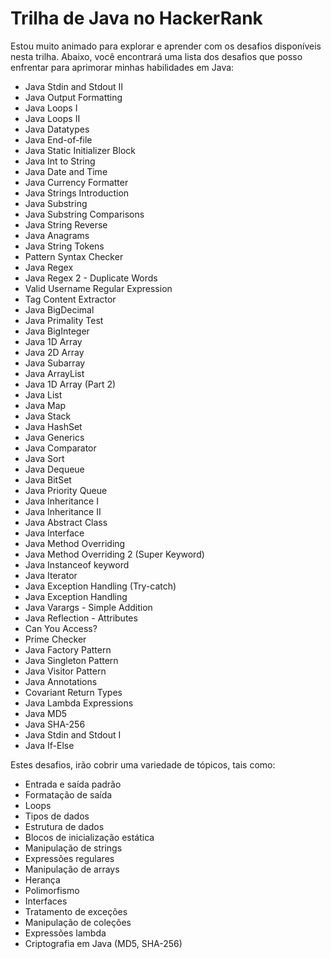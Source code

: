 <h1>Trilha de Java no HackerRank</h1>
<p>Estou muito animado para explorar e aprender com os desafios disponíveis nesta trilha. Abaixo, você encontrará uma lista dos desafios que posso enfrentar para aprimorar minhas habilidades em Java:</p>
<ul>
    <li>Java Stdin and Stdout II</li>
    <li>Java Output Formatting</li>
    <li>Java Loops I</li>
    <li>Java Loops II</li>
    <li>Java Datatypes</li>
    <li>Java End-of-file</li>
    <li>Java Static Initializer Block</li>
    <li>Java Int to String</li>
    <li>Java Date and Time</li>
    <li>Java Currency Formatter</li>
    <li>Java Strings Introduction</li>
    <li>Java Substring</li>
    <li>Java Substring Comparisons</li>
    <li>Java String Reverse</li>
    <li>Java Anagrams</li>
    <li>Java String Tokens</li>
    <li>Pattern Syntax Checker</li>
    <li>Java Regex</li>
    <li>Java Regex 2 - Duplicate Words</li>
    <li>Valid Username Regular Expression</li>
    <li>Tag Content Extractor</li>
    <li>Java BigDecimal</li>
    <li>Java Primality Test</li>
    <li>Java BigInteger</li>
    <li>Java 1D Array</li>
    <li>Java 2D Array</li>
    <li>Java Subarray</li>
    <li>Java ArrayList</li>
    <li>Java 1D Array (Part 2)</li>
    <li>Java List</li>
    <li>Java Map</li>
    <li>Java Stack</li>
    <li>Java HashSet</li>
    <li>Java Generics</li>
    <li>Java Comparator</li>
    <li>Java Sort</li>
    <li>Java Dequeue</li>
    <li>Java BitSet</li>
    <li>Java Priority Queue</li>
    <li>Java Inheritance I</li>
    <li>Java Inheritance II</li>
    <li>Java Abstract Class</li>
    <li>Java Interface</li>
    <li>Java Method Overriding</li>
    <li>Java Method Overriding 2 (Super Keyword)</li>
    <li>Java Instanceof keyword</li>
    <li>Java Iterator</li>
    <li>Java Exception Handling (Try-catch)</li>
    <li>Java Exception Handling</li>
    <li>Java Varargs - Simple Addition</li>
    <li>Java Reflection - Attributes</li>
    <li>Can You Access?</li>
    <li>Prime Checker</li>
    <li>Java Factory Pattern</li>
    <li>Java Singleton Pattern</li>
    <li>Java Visitor Pattern</li>
    <li>Java Annotations</li>
    <li>Covariant Return Types</li>
    <li>Java Lambda Expressions</li>
    <li>Java MD5</li>
    <li>Java SHA-256</li>
    <li>Java Stdin and Stdout I</li>
    <li>Java If-Else</li>
</ul>
<p>Estes desafios, irão cobrir uma variedade de tópicos, tais como:</p>
<ul>
    <li>Entrada e saída padrão</li>
    <li>Formatação de saída</li>
    <li>Loops</li>
    <li>Tipos de dados</li>
    <li>Estrutura de dados</li>
    <li>Blocos de inicialização estática</li>
    <li>Manipulação de strings</li>
    <li>Expressões regulares</li>
    <li>Manipulação de arrays</li>
    <li>Herança</li>
    <li>Polimorfismo</li>
    <li>Interfaces</li>
    <li>Tratamento de exceções</li>
    <li>Manipulação de coleções</li>
    <li>Expressões lambda</li>
    <li>Criptografia em Java (MD5, SHA-256)</li>
</ul>
